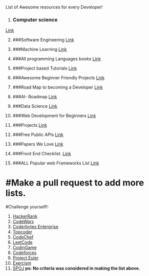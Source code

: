List of Awesome resources for every Developer!

1. ### Computer science <br>
[Link](https://github.com/Developer-Y/cs-video-courses)

2. ###Software Engineering
[Link](https://github.com/jwasham/coding-interview-university)

3. ###Machine Learning
[Link](https://i.am.ai/roadmap/#%F0%9F%9A%A6-wrap-up)

4. ###All programming Languages books
[Link](https://github.com/cat-milk/Anime-Girls-Holding-Programming-Books)

5. ###Project based Tutorials
[Link](https://github.com/practical-tutorials/project-based-learning)

6. ###Awesome Beginner Friendly Projects
[Link](https://github.com/MunGell/awesome-for-beginners)

7. ###Road Map to becoming a Developer
[Link](https://github.com/kamranahmedse/developer-roadmap)

8. ###AI- Roadmap
[Link](https://github.com/AMAI-GmbH/AI-Expert-Roadmap)

9. ###Data Science 
[Link](https://i.am.ai/roadmap/#%F0%9F%9A%A6-wrap-up)

10. ###Web Development for Beginners
[Link](https://github.com/microsoft/Web-Dev-For-Beginners)

11. ###Projects 
[Link](https://github.com/karan/Projects)

12.  ###Free Public APIs 
[Link](https://github.com/public-apis/public-apis)

13. ###Papers We Love 
[Link](https://github.com/papers-we-love/papers-we-love)

13. ###Front End Checklist.
[Link](https://github.com/thedaviddias/Front-End-Checklist)

14. ###ALL  Popular  web Frameworks List
[Link](https://github.com/the-benchmarker/web-frameworks)

#Make a pull request to add more lists.
==============================================================
#Challenge yourself!:
1. [HackerRank](hackerrank.com)
2. [CodeWars](https://codewars.com)
3. [Coderbytes Enterprise](https://coderbyte.com)
4. [Topcoder](https://topcoder.com)
5. [CodeChef](https://codechef.com)
6. [LeetCode](https://leetcode.com)
7. [CodinGame](https://codingame.com)
8. [Codeforces](https://codeforces.com)
9. [Project Euler](https://projecteuler.net)
10. [Exercism](https://exercism.org)
11. [SPOJ](https://spoj.com)
**ps: No criteria was considered in making the list above.**
